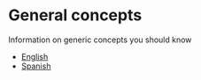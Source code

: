 # General concepts

Information on generic concepts you should know

- [English](en/toc.md)
- [Spanish](es/toc.md)
